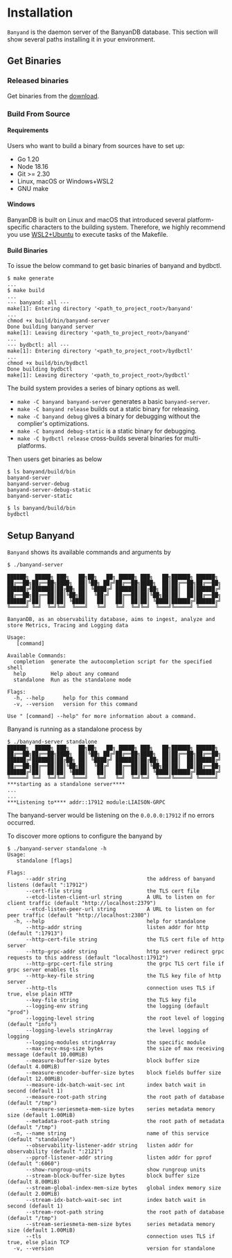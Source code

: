 
# Installation

`Banyand` is the daemon server of the BanyanDB database. This section will show several paths installing it in your environment.

## Get Binaries

### Released binaries

Get binaries from the [download](https://skywalking.apache.org/downloads/).

### Build From Source

#### Requirements

Users who want to build a binary from sources have to set up:

* Go 1.20
* Node 18.16
* Git >= 2.30
* Linux, macOS or Windows+WSL2
* GNU make

#### Windows

BanyanDB is built on Linux and macOS that introduced several platform-specific characters to the building system. Therefore, we highly recommend you use [WSL2+Ubuntu](https://ubuntu.com/wsl) to execute tasks of the Makefile.

#### Build Binaries

To issue the below command to get basic binaries of banyand and bydbctl.

```shell
$ make generate
...
$ make build
...
--- banyand: all ---
make[1]: Entering directory '<path_to_project_root>/banyand'
...
chmod +x build/bin/banyand-server
Done building banyand server
make[1]: Leaving directory '<path_to_project_root>/banyand'
...
--- bydbctl: all ---
make[1]: Entering directory '<path_to_project_root>/bydbctl'
...
chmod +x build/bin/bydbctl
Done building bydbctl
make[1]: Leaving directory '<path_to_project_root>/bydbctl'
```

The build system provides a series of binary options as well.

* `make -C banyand banyand-server` generates a basic `banyand-server`.
* `make -C banyand release` builds out a static binary for releasing.
* `make -C banyand debug` gives a binary for debugging without the complier's optimizations.
* `make -C banyand debug-static` is a static binary for debugging.
* `make -C bydbctl release` cross-builds several binaries for multi-platforms.

Then users get binaries as below

``` shell
$ ls banyand/build/bin
banyand-server  
banyand-server-debug  
banyand-server-debug-static  
banyand-server-static

$ ls banyand/build/bin
bydbctl
```

## Setup Banyand

`Banyand` shows its available commands and arguments by

```shell
$ ./banyand-server

██████╗  █████╗ ███╗   ██╗██╗   ██╗ █████╗ ███╗   ██╗██████╗ ██████╗ 
██╔══██╗██╔══██╗████╗  ██║╚██╗ ██╔╝██╔══██╗████╗  ██║██╔══██╗██╔══██╗
██████╔╝███████║██╔██╗ ██║ ╚████╔╝ ███████║██╔██╗ ██║██║  ██║██████╔╝
██╔══██╗██╔══██║██║╚██╗██║  ╚██╔╝  ██╔══██║██║╚██╗██║██║  ██║██╔══██╗
██████╔╝██║  ██║██║ ╚████║   ██║   ██║  ██║██║ ╚████║██████╔╝██████╔╝
╚═════╝ ╚═╝  ╚═╝╚═╝  ╚═══╝   ╚═╝   ╚═╝  ╚═╝╚═╝  ╚═══╝╚═════╝ ╚═════╝ 

BanyanDB, as an observability database, aims to ingest, analyze and store Metrics, Tracing and Logging data

Usage:
   [command]

Available Commands:
  completion  generate the autocompletion script for the specified shell
  help        Help about any command
  standalone  Run as the standalone mode

Flags:
  -h, --help      help for this command
  -v, --version   version for this command

Use " [command] --help" for more information about a command.
```

Banyand is running as a standalone process by

```shell
$ ./banyand-server standalone
██████╗  █████╗ ███╗   ██╗██╗   ██╗ █████╗ ███╗   ██╗██████╗ ██████╗ 
██╔══██╗██╔══██╗████╗  ██║╚██╗ ██╔╝██╔══██╗████╗  ██║██╔══██╗██╔══██╗
██████╔╝███████║██╔██╗ ██║ ╚████╔╝ ███████║██╔██╗ ██║██║  ██║██████╔╝
██╔══██╗██╔══██║██║╚██╗██║  ╚██╔╝  ██╔══██║██║╚██╗██║██║  ██║██╔══██╗
██████╔╝██║  ██║██║ ╚████║   ██║   ██║  ██║██║ ╚████║██████╔╝██████╔╝
╚═════╝ ╚═╝  ╚═╝╚═╝  ╚═══╝   ╚═╝   ╚═╝  ╚═╝╚═╝  ╚═══╝╚═════╝ ╚═════╝ 
***starting as a standalone server****
...
...
***Listening to**** addr::17912 module:LIAISON-GRPC
```

The banyand-server would be listening on the `0.0.0.0:17912` if no errors occurred.

To discover more options to configure the banyand by

```shell
$ ./banyand-server standalone -h
Usage:
   standalone [flags]

Flags:
      --addr string                          the address of banyand listens (default ":17912")
      --cert-file string                     the TLS cert file
      --etcd-listen-client-url string        A URL to listen on for client traffic (default "http://localhost:2379")
      --etcd-listen-peer-url string          A URL to listen on for peer traffic (default "http://localhost:2380")
  -h, --help                                 help for standalone
      --http-addr string                     listen addr for http (default ":17913")
      --http-cert-file string                the TLS cert file of http server
      --http-grpc-addr string                http server redirect grpc requests to this address (default "localhost:17912")
      --http-grpc-cert-file string           the grpc TLS cert file if grpc server enables tls
      --http-key-file string                 the TLS key file of http server
      --http-tls                             connection uses TLS if true, else plain HTTP
      --key-file string                      the TLS key file
      --logging-env string                   the logging (default "prod")
      --logging-level string                 the root level of logging (default "info")
      --logging-levels stringArray           the level logging of logging
      --logging-modules stringArray          the specific module
      --max-recv-msg-size bytes              the size of max receiving message (default 10.00MiB)
      --measure-buffer-size bytes            block buffer size (default 4.00MiB)
      --measure-encoder-buffer-size bytes    block fields buffer size (default 12.00MiB)
      --measure-idx-batch-wait-sec int       index batch wait in second (default 1)
      --measure-root-path string             the root path of database (default "/tmp")
      --measure-seriesmeta-mem-size bytes    series metadata memory size (default 1.00MiB)
      --metadata-root-path string            the root path of metadata (default "/tmp")
  -n, --name string                          name of this service (default "standalone")
      --observability-listener-addr string   listen addr for observability (default ":2121")
      --pprof-listener-addr string           listen addr for pprof (default ":6060")
      --show-rungroup-units                  show rungroup units
      --stream-block-buffer-size bytes       block buffer size (default 8.00MiB)
      --stream-global-index-mem-size bytes   global index memory size (default 2.00MiB)
      --stream-idx-batch-wait-sec int        index batch wait in second (default 1)
      --stream-root-path string              the root path of database (default "/tmp")
      --stream-seriesmeta-mem-size bytes     series metadata memory size (default 1.00MiB)
      --tls                                  connection uses TLS if true, else plain TCP
  -v, --version                              version for standalone
```

